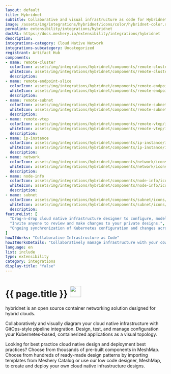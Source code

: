 ```yaml
---
layout: default
title: Hybridnet
subtitle: Collaborative and visual infrastructure as code for Hybridnet
image: /assets/img/integrations/hybridnet/icons/color/hybridnet-color.svg
permalink: extensibility/integrations/hybridnet
docURL: https://docs.meshery.io/extensibility/integrations/hybridnet
description: 
integrations-category: Cloud Native Network
integrations-subcategory: Uncategorized
registrant: Artifact Hub
components: 
- name: remote-cluster
  colorIcon: assets/img/integrations/hybridnet/components/remote-cluster/icons/color/remote-cluster-color.svg
  whiteIcon: assets/img/integrations/hybridnet/components/remote-cluster/icons/white/remote-cluster-white.svg
  description: 
- name: remote-endpoint-slice
  colorIcon: assets/img/integrations/hybridnet/components/remote-endpoint-slice/icons/color/remote-endpoint-slice-color.svg
  whiteIcon: assets/img/integrations/hybridnet/components/remote-endpoint-slice/icons/white/remote-endpoint-slice-white.svg
  description: 
- name: remote-subnet
  colorIcon: assets/img/integrations/hybridnet/components/remote-subnet/icons/color/remote-subnet-color.svg
  whiteIcon: assets/img/integrations/hybridnet/components/remote-subnet/icons/white/remote-subnet-white.svg
  description: 
- name: remote-vtep
  colorIcon: assets/img/integrations/hybridnet/components/remote-vtep/icons/color/remote-vtep-color.svg
  whiteIcon: assets/img/integrations/hybridnet/components/remote-vtep/icons/white/remote-vtep-white.svg
  description: 
- name: ip-instance
  colorIcon: assets/img/integrations/hybridnet/components/ip-instance/icons/color/ip-instance-color.svg
  whiteIcon: assets/img/integrations/hybridnet/components/ip-instance/icons/white/ip-instance-white.svg
  description: 
- name: network
  colorIcon: assets/img/integrations/hybridnet/components/network/icons/color/network-color.svg
  whiteIcon: assets/img/integrations/hybridnet/components/network/icons/white/network-white.svg
  description: 
- name: node-info
  colorIcon: assets/img/integrations/hybridnet/components/node-info/icons/color/node-info-color.svg
  whiteIcon: assets/img/integrations/hybridnet/components/node-info/icons/white/node-info-white.svg
  description: 
- name: subnet
  colorIcon: assets/img/integrations/hybridnet/components/subnet/icons/color/subnet-color.svg
  whiteIcon: assets/img/integrations/hybridnet/components/subnet/icons/white/subnet-white.svg
  description: 
featureList: [
  "Drag-n-drop cloud native infrastructure designer to configure, model, and deploy your workloads.",
  "Invite anyone to review and make changes to your private designs.",
  "Ongoing synchronization of Kubernetes configuration and changes across any number of clusters."
]
howItWorks: "Collaborative Infrastructure as Code"
howItWorksDetails: "Collaboratively manage infrastructure with your coworkers synchronously sharing the same designs."
language: en
list: include
type: extensibility
category: integrations
display-title: "false"
---
```

<h1>{{ page.title }} <img src="{{ page.image }}" style="width: 35px; height: 35px;" /></h1>

<p>
hybridnet is an open source container networking solution designed for hybrid clouds.


</p>
<p>
    Collaboratively and visually diagram your cloud native infrastructure with GitOps-style pipeline integration. Design, test, and manage configuration your Kubernetes-based, containerized applications as a visual topology.
</p>
<p>
    Looking for best practice cloud native design and deployment best practices? Choose from thousands of pre-built components in MeshMap. Choose from hundreds of ready-made design patterns by importing templates from Meshery Catalog or use our low code designer, MeshMap, to create and deploy your own cloud native infrastructure designs.
</p>
